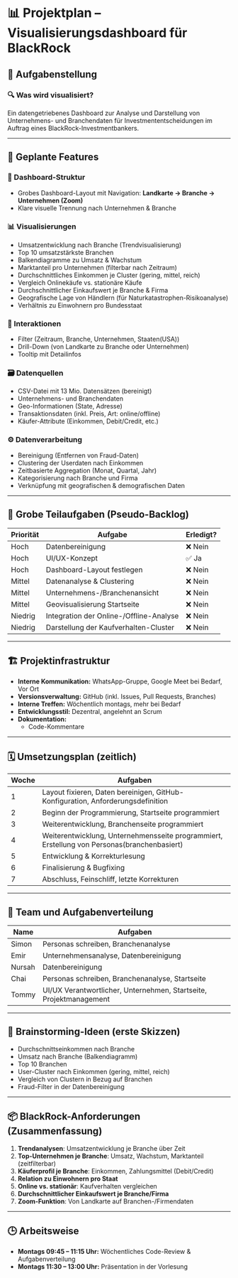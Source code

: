 # 📊 Projektplan – Visualisierungsdashboard für BlackRock

## 🧩 Aufgabenstellung

### 🔍 Was wird visualisiert?
Ein datengetriebenes Dashboard zur Analyse und Darstellung von Unternehmens- und Branchendaten für Investmententscheidungen im Auftrag eines BlackRock-Investmentbankers.

---

## 🧠 Geplante Features

### 🧱 Dashboard-Struktur
- Grobes Dashboard-Layout mit Navigation: **Landkarte → Branche → Unternehmen (Zoom)**
- Klare visuelle Trennung nach Unternehmen & Branche

### 📊 Visualisierungen
- Umsatzentwicklung nach Branche (Trendvisualisierung)
- Top 10 umsatzstärkste Branchen
- Balkendiagramme zu Umsatz & Wachstum
- Marktanteil pro Unternehmen (filterbar nach Zeitraum)
- Durchschnittliches Einkommen je Cluster (gering, mittel, reich)
- Vergleich Onlinekäufe vs. stationäre Käufe
- Durchschnittlicher Einkaufswert je Branche & Firma
- Geografische Lage von Händlern (für Naturkatastrophen-Risikoanalyse)
- Verhältnis zu Einwohnern pro Bundesstaat

### 🧩 Interaktionen
- Filter (Zeitraum, Branche, Unternehmen, Staaten(USA))
- Drill-Down (von Landkarte zu Branche oder Unternehmen)
- Tooltip mit Detailinfos

### 🗃️ Datenquellen
- CSV-Datei mit 13 Mio. Datensätzen (bereinigt)
- Unternehmens- und Branchendaten
- Geo-Informationen (State, Adresse)
- Transaktionsdaten (inkl. Preis, Art: online/offline)
- Käufer-Attribute (Einkommen, Debit/Credit, etc.)

### ⚙️ Datenverarbeitung
- Bereinigung (Entfernen von Fraud-Daten)
- Clustering der Userdaten nach Einkommen
- Zeitbasierte Aggregation (Monat, Quartal, Jahr)
- Kategorisierung nach Branche und Firma
- Verknüpfung mit geografischen & demografischen Daten

---

## 📌 Grobe Teilaufgaben (Pseudo-Backlog)

| Priorität | Aufgabe                               | Erledigt? |
|-----------|----------------------------------------|------------------|
| Hoch      | Datenbereinigung                       | ❌ Nein          |
| Hoch      | UI/UX-Konzept                          | ✅ Ja            |
| Hoch      | Dashboard-Layout festlegen             | ❌ Nein          |
| Mittel    | Datenanalyse & Clustering              | ❌ Nein          |
| Mittel    | Unternehmens-/Branchenansicht          | ❌ Nein          |
| Mittel    | Geovisualisierung Startseite           | ❌ Nein          |
| Niedrig   | Integration der Online-/Offline-Analyse| ❌ Nein          |
| Niedrig   | Darstellung der Kaufverhalten-Cluster  | ❌ Nein          |

---

## 🏗️ Projektinfrastruktur

- **Interne Kommunikation:** WhatsApp-Gruppe, Google Meet bei Bedarf, Vor Ort
- **Versionsverwaltung:** GitHub (inkl. Issues, Pull Requests, Branches)
- **Interne Treffen:** Wöchentlich montags, mehr bei Bedarf
- **Entwicklungsstil:** Dezentral, angelehnt an Scrum
- **Dokumentation:** 
  - Code-Kommentare

---

## 🗓️ Umsetzungsplan (zeitlich)

| Woche | Aufgaben                                                                 |
|-------|--------------------------------------------------------------------------|
| 1     | Layout fixieren, Daten bereinigen, GitHub-Konfiguration, Anforderungsdefinition |
| 2     | Beginn der Programmierung, Startseite programmiert                       |
| 3     | Weiterentwicklung, Branchenseite programmiert                            |
| 4     | Weiterentwicklung, Unternehmensseite programmiert, Erstellung von Personas(branchenbasiert) |
| 5     | Entwicklung & Korrekturlesung                                            |
| 6     | Finalisierung & Bugfixing                                                |
| 7     | Abschluss, Feinschliff, letzte Korrekturen                               |

---

## 👥 Team und Aufgabenverteilung

| Name     | Aufgaben                                              |
|----------|--------------------------------------------------------|
| Simon    | Personas schreiben, Branchenanalyse                    |
| Emir     | Unternehmensanalyse, Datenbereinigung                  |
| Nursah   | Datenbereinigung                                       |
| Chai     | Personas schreiben, Branchenanalyse, Startseite        |
| Tommy    | UI/UX Verantwortlicher, Unternehmen, Startseite, Projektmanagement |

---

## 🧠 Brainstorming-Ideen (erste Skizzen)

- Durchschnittseinkommen nach Branche
- Umsatz nach Branche (Balkendiagramm)
- Top 10 Branchen
- User-Cluster nach Einkommen (gering, mittel, reich)
- Vergleich von Clustern in Bezug auf Branchen
- Fraud-Filter in der Datenbereinigung

---

## 📦 BlackRock-Anforderungen (Zusammenfassung)

1. **Trendanalysen**: Umsatzentwicklung je Branche über Zeit
2. **Top-Unternehmen je Branche**: Umsatz, Wachstum, Marktanteil (zeitfilterbar)
3. **Käuferprofil je Branche**: Einkommen, Zahlungsmittel (Debit/Credit)
4. **Relation zu Einwohnern pro Staat**
5. **Online vs. stationär**: Kaufverhalten vergleichen
6. **Durchschnittlicher Einkaufswert je Branche/Firma**
7. **Zoom-Funktion**: Von Landkarte auf Branchen-/Firmendaten

---

## 🕒 Arbeitsweise

- **Montags 09:45 – 11:15 Uhr:** Wöchentliches Code-Review & Aufgabenverteilung
- **Montags 11:30 – 13:00 Uhr:** Präsentation in der Vorlesung

